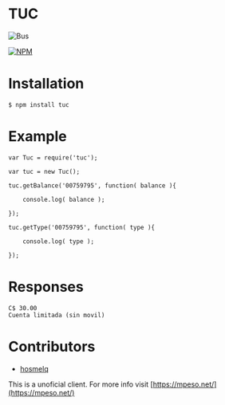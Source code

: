 # TUC

![Bus](http://i.imgur.com/r5xuL7x.png)

[![NPM](https://nodei.co/npm/tuc.png)](https://nodei.co/npm/tuc/)

# Installation

    $ npm install tuc
    
# Example

    var Tuc = require('tuc');
    
    var tuc = new Tuc();
    
    tuc.getBalance('00759795', function( balance ){
    
        console.log( balance );
    
    });
    
    tuc.getType('00759795', function( type ){
    
        console.log( type );
    
    });
    
# Responses

    C$ 30.00
    Cuenta limitada (sin movil)

# Contributors

* [hosmelq](https://github.com/hosmelq)
    
This is a unoficial client. For more info visit [https://mpeso.net/](https://mpeso.net/)
